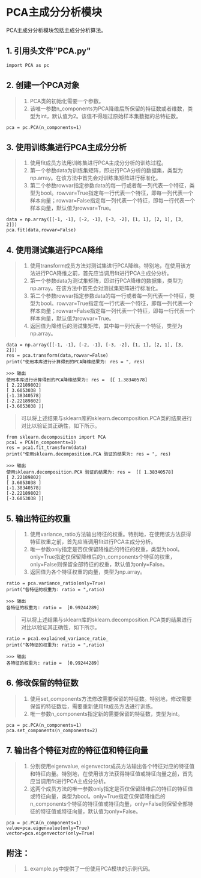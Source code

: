 # PCA主成分分析模块

  PCA主成分分析模块包括主成分分析算法。
  
  ## 1. 引用头文件"PCA.py"
    import PCA as pc
    
  ## 2. 创建一个PCA对象
  > 1. PCA类的初始化需要一个参数。
  > 2. 该唯一参数n_components为PCA降维后所保留的特征数或者维数，类型为int，默认值为2。该值不得超过原始样本集数据的总特征数。
  
    pca = pc.PCA(n_components=1)
    
  ## 3. 使用训练集进行PCA主成分分析
  > 1. 使用fit成员方法用训练集进行PCA主成分分析的训练过程。
  > 2. 第一个参数data为训练集矩阵，即进行PCA分析的数据集，类型为np.array。在该方法中首先会对训练集矩阵进行标准化。
  > 3. 第二个参数rowvar指定参数data的每一行或者每一列代表一个特征，类型为bool。rowvar=True指定每一行代表一个特征，即每一列代表一个样本向量；rowvar=False指定每一列代表一个特征，即每一行代表一个样本向量，默认值为rowvar=True。
  
    data = np.array([[-1, -1], [-2, -1], [-3, -2], [1, 1], [2, 1], [3, 2]])
    pca.fit(data,rowvar=False)
    
  ## 4. 使用测试集进行PCA降维
  > 1. 使用transform成员方法对测试集进行PCA降维。特别地，在使用该方法进行PCA降维之前，首先应当调用fit进行PCA主成分分析。
  > 2. 第一个参数data为测试集矩阵，即进行PCA降维的数据集，类型为np.array。在该方法中首先会对测试集矩阵进行标准化。
  > 3. 第二个参数rowvar指定参数data的每一行或者每一列代表一个特征，类型为bool。rowvar=True指定每一行代表一个特征，即每一列代表一个样本向量；rowvar=False指定每一列代表一个特征，即每一行代表一个样本向量，默认值为rowvar=True。
  > 4. 返回值为降维后的测试集矩阵，其中每一列代表一个特征，类型为np.array。
  
    data = np.array([[-1, -1], [-2, -1], [-3, -2], [1, 1], [2, 1], [3, 2]])
    res = pca.transform(data,rowvar=False)
    print("使用本库进行计算得到的PCA降维结果为: res = ", res)
    
    >>> 输出
    使用本库进行计算得到的PCA降维结果为: res =  [[ 1.38340578]
    [ 2.22189802]
    [ 3.6053038 ]
    [-1.38340578]
    [-2.22189802]
    [-3.6053038 ]]
    
  > 可以将上述结果与sklearn库的sklearn.decomposition.PCA类的结果进行对比以验证其正确性，如下所示。
  
    from sklearn.decomposition import PCA
    pca1 = PCA(n_components=1)
    res = pca1.fit_transform(data)
    print("使用sklearn.decomposition.PCA 验证的结果为: res = ", res)
    
    >>> 输出
    使用sklearn.decomposition.PCA 验证的结果为: res =  [[ 1.38340578]
    [ 2.22189802]
    [ 3.6053038 ]
    [-1.38340578]
    [-2.22189802]
    [-3.6053038 ]]
   
    
  ## 5. 输出特征的权重
  > 1. 使用variance_ratio方法输出特征的权重。特别地，在使用该方法获得特征权重之前，首先应当调用fit进行PCA主成分分析。
  > 2. 唯一参数only指定是否仅保留降维后的特征的权重，类型为bool。only=True指定仅保留降维后的n_components个特征的权重，only=False则保留全部特征的权重，默认值为only=False。
  > 3. 返回值为各个特征权重的向量，类型为np.array。
  
    ratio = pca.variance_ratio(only=True)
    print("各特征的权重为: ratio = ",ratio)
   
    >>> 输出
    各特征的权重为: ratio =  [0.99244289]
  
  > 可以将上述结果与sklearn库的sklearn.decomposition.PCA类的结果进行对比以验证其正确性，如下所示。
    
    ratio = pca1.explained_variance_ratio_
    print("各特征的权重为: ratio = ",ratio)
    
    >>> 输出
    各特征的权重为: ratio =  [0.99244289]
    
   ## 6. 修改保留的特征数
   > 1. 使用set_components方法修改需要保留的特征数。特别地，修改需要保留的特征数后，需要重新使用fit成员方法进行训练。
   > 2. 唯一参数n_components指定新的需要保留的特征数，类型为int。
   
    pca = pc.PCA(n_components=1)
    pca.set_components(n_components=2)
    
   ## 7. 输出各个特征对应的特征值和特征向量
   > 1. 分别使用eigenvalue, eigenvector成员方法输出各个特征对应的特征值和特征向量。特别地，在使用该方法获得特征值或特征向量之前，首先应当调用fit进行PCA主成分分析。
   > 2. 这两个成员方法的唯一参数only指定是否仅保留降维后的特征的特征值或特征向量，类型为bool。only=True指定仅保留降维后的n_components个特征的特征值或特征向量，only=False则保留全部特征的特征值或特征向量，默认值为only=False。
   
    pca = pc.PCA(n_components=1)
    value=pca.eigenvalue(only=True)
    vector=pca.eigenvector(only=True)
   
   ## 附注：
   > 1. example.py中提供了一份使用PCA模块的示例代码。
  
  
   
   
   
  
    
   
  
    

